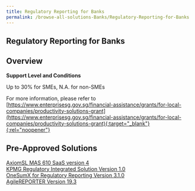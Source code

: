 ```yaml
---
title: Regulatory Reporting for Banks
permalink: /browse-all-solutions-Banks/Regulatory-Reporting-for-Banks
---
```


## Regulatory Reporting for Banks
## Overview

**Support Level and Conditions**

Up to 30% for SMEs, N.A. for non-SMEs

For more information, please refer to
[https://www.enterprisesg.gov.sg/financial-assistance/grants/for-local-companies/productivity-solutions-grant](https://www.enterprisesg.gov.sg/financial-assistance/grants/for-local-companies/productivity-solutions-grant){:target="_blank"}{:rel="noopener"}

## Pre-Approved Solutions

<a href='/productivity-solutions-grant/solutionrepo/solution1476' target='_blank'>AxiomSL MAS 610 SaaS version 4</a><br>
<a href='/productivity-solutions-grant/solutionrepo/solution1479' target='_blank'>KPMG Regulatory Integrated Solution Version 1.0</a><br>
<a href='/productivity-solutions-grant/solutionrepo/solution1484' target='_blank'>OneSumX for Regulatory Reporting Version 3.1.0</a><br>
<a href='/productivity-solutions-grant/solutionrepo/solution1832' target='_blank'>AgileREPORTER Version 19.3</a><br>
